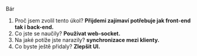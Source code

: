 Bár
1.  Proč jsem zvolil tento úkol? **Přijdemi zajímaví potřebuje jak front-end tak i back-end.**
2.  Co jste se naučily? **Používat web-socket.**
3.  Na jaké potíže jste narazily? **synchronizace mezi klienty.**
4.  Co byste ještě přidaly? **Zlepšit UI.**
